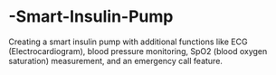 # -Smart-Insulin-Pump
Creating a smart insulin pump with additional functions like ECG (Electrocardiogram), blood pressure monitoring, SpO2 (blood oxygen saturation) measurement, and an emergency call feature.
